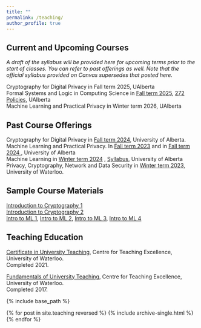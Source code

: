 ```yaml
---
title: ""
permalink: /teaching/
author_profile: true
---
```


<h2>Current and Upcoming Courses</h2>
<i>A draft of the syllabus will be provided here for upcoming terms prior to the start of classes. You can refer to past offerings as well. Note that the official syllabus provided on Canvas supersedes that posted here.</i> <br> 

Cryptography for Digital Privacy in Fall term 2025, UAlberta <br>
Formal Systems and Logic in Computing Science in <a href="https://bkacsmar.github.io//files/cmput272Overview.pdf">Fall term 2025</a>, <a href="https://bkacsmar.github.io//files/policies.pdf">272 Policies</a>, UAlberta <br>
Machine Learning and Practical Privacy in Winter term 2026, UAlberta 

<h2>Past Course Offerings</h2>

Cryptography for Digital Privacy in <a href="https://bkacsmar.github.io//files/Referencefor496a1.pdf">Fall term 2024</a>, University of Alberta. <br>
Machine Learning and Practical Privacy. In <a href="[https://bkacsmar.github.io//MLandPracticalPrivacy/]">Fall term 2023</a> and in <a href="https://bkacsmar.github.io//files/Referencefor626a2.pdf">Fall term 2024 </a>, University of Alberta <br>
Machine Learning in [Winter term 2024](https://www.ualberta.ca/computing-science/graduate-studies/course-directory/courses/machine-learning.html) , [Syllabus](https://bkacsmar.github.io//files/466566_Syllabus_Jan8_corr.pdf), University of Alberta <br>
Privacy, Cryptography, Network and Data Security in [Winter term 2023](https://bkacsmar.github.io//cs489waterloo2023/), University of Waterloo.


<h2>Sample Course Materials</h2>

[Introduction to Cryptography 1](https://bkacsmar.github.io//files/IntroCrypto1.pdf)<br>
[Introduction to Cryptography 2](https://bkacsmar.github.io//files/introcrypto2.pdf)<br>
[Intro to ML 1](https://bkacsmar.github.io//files/W24_466566_Day1.pdf), [Intro to ML 2](https://bkacsmar.github.io//files/W24_466566_Day2slides.pdf), [Intro to ML 3](https://bkacsmar.github.io//files/W24_466566_Day3.pdf), [Intro to ML 4](https://bkacsmar.github.io//files/W24_466566_Day4.pdf)


<h2>Teaching Education</h2>

[Certificate in University Teaching](https://uwaterloo.ca/centre-for-teaching-excellence/support-graduate-students/certificate-university-teaching/), Centre for Teaching Excellence, University of Waterloo. <br> Completed 2021. <br> 

[Fundamentals of University Teaching](https://uwaterloo.ca/centre-for-teaching-excellence/support-graduate-students/fundamentals-university-teaching-program/), Centre for Teaching Excellence, University of Waterloo. <br> Completed 2017.
<br>


<!-- <h2>Teaching Assistantships</h2>
Winter 2021: CS490 Information Systems Management, University of Waterloo.<br>
Winter 2020: CS458/658 Computer Security and Privacy, University of Waterloo.<br>
Fall 2018: CS458/658 Computer Security and Privacy, University of Waterloo.<br>
Spring 2018: CS458/658 Computer Security and Privacy, University of Waterloo.<br>
Winter 2018: CS458/658 Computer Security and Privacy, University of Waterloo.<br>
Fall 2017: CS458/658 Computer Security and Privacy, University of Waterloo.<br>
Spring 2017: CS458/658 Computer Security and Privacy, University of Waterloo.<br>
Winter 2017: CS490 Information Systems Management, University of Waterloo.<br>
Fall 2016: CS135 Designing Functional Programs, University of Waterloo.<br>
Winter 2016: 62.206 Discrete Structures and Programming, Brandon University.<br>
Winter 2016: 62:182 Linear Algebra, Brandon University. <br>
Winter 2016: 70:163 Critical Thinking, Brandon University.<br>
Fall 2015: 62.206 Discrete Structures and Programming, Brandon University.<br>
Fall 2015: 62:182 Linear Algebra, Brandon University. <br>
Fall 2015: 70:162 Introduction to Logic, Brandon University.<br>
Winter 2015: 62.206 Discrete Structures and Programming, Brandon University.<br>
Winter 2015: 62:182 Linear Algebra, Brandon University. <br>
Fall 2014: 62:182 Linear Algebra, Brandon University. <br>
Fall 2014: 70:162 Introduction to Logic, Brandon University.<br>
Winter 2014: 62:182 Linear Algebra, Brandon University. <br>
Fall 2013: 62:182 Linear Algebra, Brandon University. <br>
Winter 2013: 62:182 Linear Algebra, Brandon University. <br> -->










{% include base_path %}

{% for post in site.teaching reversed %}
  {% include archive-single.html %}
{% endfor %}
